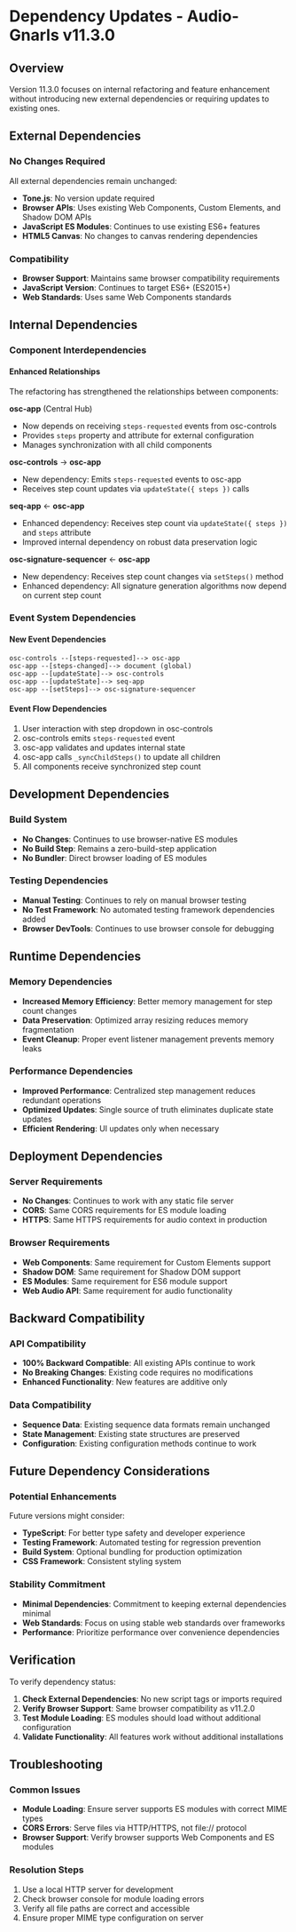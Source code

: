 # Dependency Updates - Audio-Gnarls v11.3.0

## Overview
Version 11.3.0 focuses on internal refactoring and feature enhancement without introducing new external dependencies or requiring updates to existing ones.

## External Dependencies

### No Changes Required
All external dependencies remain unchanged:

- **Tone.js**: No version update required
- **Browser APIs**: Uses existing Web Components, Custom Elements, and Shadow DOM APIs
- **JavaScript ES Modules**: Continues to use existing ES6+ features
- **HTML5 Canvas**: No changes to canvas rendering dependencies

### Compatibility
- **Browser Support**: Maintains same browser compatibility requirements
- **JavaScript Version**: Continues to target ES6+ (ES2015+)
- **Web Standards**: Uses same Web Components standards

## Internal Dependencies

### Component Interdependencies

#### Enhanced Relationships
The refactoring has strengthened the relationships between components:

**osc-app** (Central Hub)
- Now depends on receiving `steps-requested` events from osc-controls
- Provides `steps` property and attribute for external configuration
- Manages synchronization with all child components

**osc-controls** → **osc-app**
- New dependency: Emits `steps-requested` events to osc-app
- Receives step count updates via `updateState({ steps })` calls

**seq-app** ← **osc-app**
- Enhanced dependency: Receives step count via `updateState({ steps })` and `steps` attribute
- Improved internal dependency on robust data preservation logic

**osc-signature-sequencer** ← **osc-app**
- New dependency: Receives step count changes via `setSteps()` method
- Enhanced dependency: All signature generation algorithms now depend on current step count

### Event System Dependencies

#### New Event Dependencies
```
osc-controls --[steps-requested]--> osc-app
osc-app --[steps-changed]--> document (global)
osc-app --[updateState]--> osc-controls
osc-app --[updateState]--> seq-app
osc-app --[setSteps]--> osc-signature-sequencer
```

#### Event Flow Dependencies
1. User interaction with step dropdown in osc-controls
2. osc-controls emits `steps-requested` event
3. osc-app validates and updates internal state
4. osc-app calls `_syncChildSteps()` to update all children
5. All components receive synchronized step count

## Development Dependencies

### Build System
- **No Changes**: Continues to use browser-native ES modules
- **No Build Step**: Remains a zero-build-step application
- **No Bundler**: Direct browser loading of ES modules

### Testing Dependencies
- **Manual Testing**: Continues to rely on manual browser testing
- **No Test Framework**: No automated testing framework dependencies added
- **Browser DevTools**: Continues to use browser console for debugging

## Runtime Dependencies

### Memory Dependencies
- **Increased Memory Efficiency**: Better memory management for step count changes
- **Data Preservation**: Optimized array resizing reduces memory fragmentation
- **Event Cleanup**: Proper event listener management prevents memory leaks

### Performance Dependencies
- **Improved Performance**: Centralized step management reduces redundant operations
- **Optimized Updates**: Single source of truth eliminates duplicate state updates
- **Efficient Rendering**: UI updates only when necessary

## Deployment Dependencies

### Server Requirements
- **No Changes**: Continues to work with any static file server
- **CORS**: Same CORS requirements for ES module loading
- **HTTPS**: Same HTTPS requirements for audio context in production

### Browser Requirements
- **Web Components**: Same requirement for Custom Elements support
- **Shadow DOM**: Same requirement for Shadow DOM support
- **ES Modules**: Same requirement for ES6 module support
- **Web Audio API**: Same requirement for audio functionality

## Backward Compatibility

### API Compatibility
- **100% Backward Compatible**: All existing APIs continue to work
- **No Breaking Changes**: Existing code requires no modifications
- **Enhanced Functionality**: New features are additive only

### Data Compatibility
- **Sequence Data**: Existing sequence data formats remain unchanged
- **State Management**: Existing state structures are preserved
- **Configuration**: Existing configuration methods continue to work

## Future Dependency Considerations

### Potential Enhancements
Future versions might consider:
- **TypeScript**: For better type safety and developer experience
- **Testing Framework**: Automated testing for regression prevention
- **Build System**: Optional bundling for production optimization
- **CSS Framework**: Consistent styling system

### Stability Commitment
- **Minimal Dependencies**: Commitment to keeping external dependencies minimal
- **Web Standards**: Focus on using stable web standards over frameworks
- **Performance**: Prioritize performance over convenience dependencies

## Verification

To verify dependency status:

1. **Check External Dependencies**: No new script tags or imports required
2. **Verify Browser Support**: Same browser compatibility as v11.2.0
3. **Test Module Loading**: ES modules should load without additional configuration
4. **Validate Functionality**: All features work without additional installations

## Troubleshooting

### Common Issues
- **Module Loading**: Ensure server supports ES modules with correct MIME types
- **CORS Errors**: Serve files via HTTP/HTTPS, not file:// protocol
- **Browser Support**: Verify browser supports Web Components and ES modules

### Resolution Steps
1. Use a local HTTP server for development
2. Check browser console for module loading errors
3. Verify all file paths are correct and accessible
4. Ensure proper MIME type configuration on server

